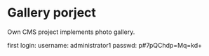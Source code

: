 # Gallery porject
Own CMS project implements photo gallery.

first login:
username: administrator1
passwd: p#7pQChdp=Mq=kd+
